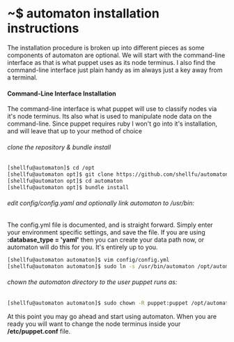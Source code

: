# ~$ automaton installation instructions
The installation procedure is broken up into different pieces as some components of automaton are optional. We will start with the command-line interface as that is what puppet uses as its node terminus. I also find the command-line interface just plain handy as im always just a key away from a terminal.

#### Command-Line Interface Installation
The command-line interface is what puppet will use to classify nodes via it's node terminus. Its also what is used to manipulate node data on the command-line. Since puppet requires ruby I won't go into it's installation, and will leave that up to your method of choice

###### clone the repository & bundle install
```bash
[shellfu@automaton]$ cd /opt
[shellfu@automaton opt]$ git clone https://github.com/shellfu/automaton.git
[shellfu@automaton opt]$ cd automaton
[shellfu@automaton opt]$ bundle install
```

###### edit config/config.yaml and optionally link automaton to /usr/bin:
The config.yml file is documented, and is straight forward. Simply enter your environment specific settings, and save the file. If you are using **:database_type = 'yaml'** then you can create your data path now, or automaton will do this for you. It's entirely up to you. 
```bash
[shellfu@automaton automaton]$ vim config/config.yml
[shellfu@automaton automaton]$ sudo ln -s /usr/bin/automaton /opt/automaton/bin/automaton_cli.rb
```

###### chown the automaton directory to the user puppet runs as:
```bash
[shellfu@automaton automaton]$ sudo chown -R puppet:puppet /opt/automaton/
```

At this point you may go ahead and start using automaton. When you are ready you will want to change the node terminus inside your **/etc/puppet.conf** file.

